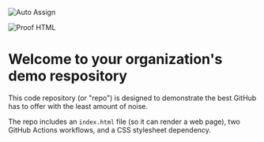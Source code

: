 ![Auto Assign](https://github.com/venture10/demo-repository/actions/workflows/auto-assign.yml/badge.svg)

![Proof HTML](https://github.com/venture10/demo-repository/actions/workflows/proof-html.yml/badge.svg)

# Welcome to your organization's demo respository
This code repository (or "repo") is designed to demonstrate the best GitHub has to offer with the least amount of noise.

The repo includes an `index.html` file (so it can render a web page), two GitHub Actions workflows, and a CSS stylesheet dependency.
